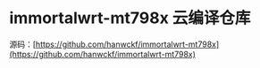 # immortalwrt-mt798x 云编译仓库

源码：[https://github.com/hanwckf/immortalwrt-mt798x](https://github.com/hanwckf/immortalwrt-mt798x)
